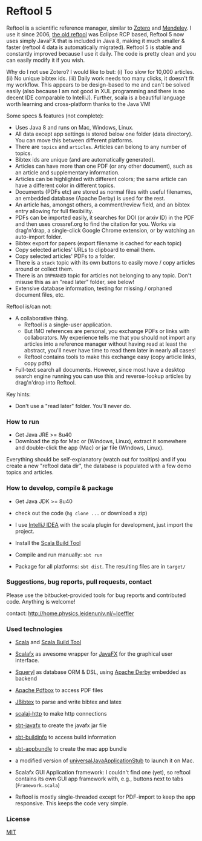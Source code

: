 # Reftool 5

Reftool is a scientific reference manager, similar to [Zotero](https://www.zotero.org) and [Mendeley](https://www.mendeley.com). I use it since 2006, [the old reftool](https://bitbucket.org/wolfgang/reftool) was Eclipse RCP based, Reftool 5 now uses simply JavaFX that is included in Java 8, making it much smaller & faster (reftool 4 data is automatically migrated). Reftool 5 is stable and constantly improved because I use it daily. The code is pretty clean and you can easily modify it if you wish. 

Why do I not use Zotero? I would like to but: (i) Too slow for 10,000 articles. (ii) No unique bibtex ids. (iii) Daily work needs too many clicks, it doesn't fit my workflow. This appears to be design-based to me and can't be solved easily (also because I am not good in XUL programming and there is no decent IDE comparable to IntelliJ). Further, scala is a beautiful language worth learning and cross-platform thanks to the Java VM!

Some specs & features (not complete):

* Uses Java 8 and runs on Mac, Windows, Linux.
* All data except app settings is stored below one folder (data directory). You can move this between different platforms.
* There are `topics` and `articles`. Articles can belong to any number of topics.
* Bibtex ids are unique (and are automatically generated).
* Articles can have more than one PDF (or any other document), such as an article and supplementary information.
* Articles can be highlighted with different colors; the same article can have a different color in different topics.
* Documents (PDFs etc) are stored as normal files with useful filenames, an embedded database (Apache Derby) is used for the rest.
* An article has, amongst others, a comment/review field, and an bibtex entry allowing for full flexibility.
* PDFs can be imported easily, it searches for DOI (or arxiv ID) in the PDF and then uses crossref.org to find the citation for you. Works via drag'n'drap, a single-click Google Chrome extension, or by watching an auto-import folder.
* Bibtex export for papers (export filename is cached for each topic)
* Copy selected articles' URLs to clipboard to email them.
* Copy selected articles' PDFs to a folder.
* There is a `stack` topic with its own buttons to easily move / copy articles around or collect them.
* There is an `ORPHANED` topic for articles not belonging to any topic. Don't misuse this as an "read later" folder, see below!
* Extensive database information, testing for missing / orphaned document files, etc.

Reftool is/can not:

* A collaborative thing. 
    * Reftool is a single-user application. 
    * But IMO references are personal, you exchange PDFs or links with collaborators. 
      My experience tells me that you should not import any articles into a reference manager 
      without having read at least the abstract, you'll never have time to read them later in nearly all 
      cases!
    * Reftool contains tools to make this exchange easy (copy article links, copy pdfs)
* Full-text search all documents. However, since most have a desktop search engine running you can use this and reverse-lookup articles by drag'n'drop into Reftool. 


Key hints:

* Don't use a "read later" folder. You'll never do.

### How to run ###
* Get Java JRE >= 8u40
* Download the zip for Mac or (Windows, Linux), extract it somewhere and double-click the app (Mac) or jar file (Windows, Linux).

Everything should be self-explanatory (watch out for tooltips) and if you create a new "reftool data dir", the database is populated with a few demo topics and articles.

### How to develop, compile & package ###

* Get Java JDK >= 8u40
* check out the code (`hg clone ...` or download a zip) 
* I use [IntelliJ IDEA](https://www.jetbrains.com/idea/download/) with the scala plugin for development, just import the project. 

* Install the [Scala Build Tool](http://www.scala-sbt.org/)
* Compile and run manually: `sbt run`
* Package for all platforms: `sbt dist`. The resulting files are in `target/`

### Suggestions, bug reports, pull requests, contact ###
Please use the bitbucket-provided tools for bug reports and contributed code. Anything is welcome!

contact: http://home.physics.leidenuniv.nl/~loeffler

### Used technologies ###

* [Scala](http://www.scala-lang.org) and [Scala Build Tool](http://www.scala-sbt.org)
* [Scalafx](http://scalafx.org) as awesome wrapper for [JavaFX](http://docs.oracle.com/javafx) for the graphical user interface.
* [Squeryl](http://squeryl.org) as database ORM & DSL, using [Apache Derby](http://db.apache.org/derby) embedded as backend
* [Apache Pdfbox](https://pdfbox.apache.org) to access PDF files
* [JBibtex](https://github.com/jbibtex/jbibtex) to parse and write bibtex and latex
* [scalaj-http](https://github.com/scalaj/scalaj-http) to make http connections
* [sbt-javafx](https://github.com/kavedaa/sbt-javafx) to create the javafx jar file
* [sbt-buildinfo](https://github.com/sbt/sbt-buildinfo) to access build information
* [sbt-appbundle](https://github.com/Sciss/sbt-appbundle) to create the mac app bundle
* a modified version of [universalJavaApplicationStub](https://github.com/tofi86/universalJavaApplicationStub) to launch it on Mac. 

* Scalafx GUI Application framework: I couldn't find one (yet), so reftool contains its own GUI app framework with, e.g., buttons next to tabs (`Framework.scala`)
* Reftool is mostly single-threaded except for PDF-import to keep the app responsive. This keeps the code very simple.

### License ###
[MIT](http://opensource.org/licenses/MIT)